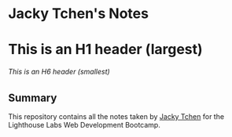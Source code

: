 # Jacky Tchen's Notes

# This is an H1 header (largest)
###### This is an H6 header (smallest)

## Summary

This repository contains all the notes taken by [Jacky Tchen](https://github.com/jackiestchen/lighthouse-web-notes.git) for the Lighthouse Labs Web Development Bootcamp.
